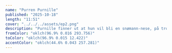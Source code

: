 ```yaml
---
name: "Purren Purnille"
published: "2025-10-18"
length: "11:51"
cover: "../../../assets/ep2.png"
description: "Purnille finner ut at hun vil bli en snømann-nese, på tross av at hun er en purre."
fromColor: "oklch(96.9% 0.016 293.756)"
toColor: "oklch(96.9% 0.015 12.422)"
accentColor: "oklch(44.6% 0.043 257.281)"
---
```

